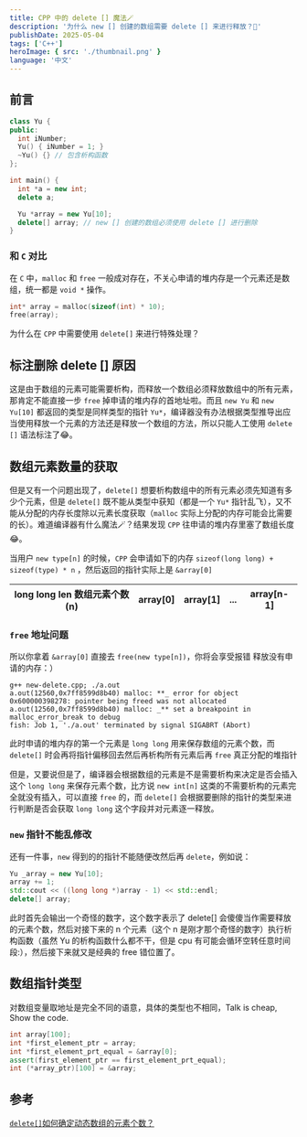 ```yaml
---
title: CPP 中的 delete [] 魔法🪄
description: '为什么 new [] 创建的数组需要 delete [] 来进行释放？🤔'
publishDate: 2025-05-04
tags: ['C++']
heroImage: { src: './thumbnail.png' }
language: '中文'
---
```


## 前言

```cpp
class Yu {
public:
  int iNumber;
  Yu() { iNumber = 1; }
  ~Yu() {} // 包含析构函数
};

int main() {
  int *a = new int;
  delete a;

  Yu *array = new Yu[10];
  delete[] array; // new [] 创建的数组必须使用 delete [] 进行删除
}
```

### 和 `C` 对比

在 `C` 中，`malloc` 和 `free` 一般成对存在，不关心申请的堆内存是一个元素还是数组，统一都是 `void *` 操作。

```c
int* array = malloc(sizeof(int) * 10);
free(array);
```

为什么在 `CPP` 中需要使用 `delete[]` 来进行特殊处理？

## 标注删除 delete [] 原因

这是由于数组的元素可能需要析构，而释放一个数组必须释放数组中的所有元素，那肯定不能直接一步 `free` 掉申请的堆内存的首地址啦。而且 `new Yu` 和 `new Yu[10]` 都返回的类型是同样类型的指针 `Yu*`，编译器没有办法根据类型推导出应当使用释放一个元素的方法还是释放一个数组的方法，所以只能人工使用 `delete []` 语法标注了😂。

## 数组元素数量的获取

但是又有一个问题出现了，`delete[]` 想要析构数组中的所有元素必须先知道有多少个元素，但是 `delete[]` 既不能从类型中获知（都是一个 `Yu*` 指针乱飞），又不能从分配的内存长度除以元素长度获取（`malloc` 实际上分配的内存可能会比需要的长）。难道编译器有什么魔法🪄？结果发现 `CPP` 往申请的堆内存里塞了数组长度😂。

当用户 `new type[n]` 的时候，`CPP` 会申请如下的内存 `sizeof(long long) + sizeof(type) * n` ，然后返回的指针实际上是 `&array[0]`

| long long len 数组元素个数(n) | array[0] | array[1] | ... | array[n-1] |
| ----------------------------- | -------- | -------- | --- | ---------- |

### `free` 地址问题

所以你拿着 `&array[0]` 直接去 `free(new type[n])`，你将会享受报错 释放没有申请的内存：）

```console
g++ new-delete.cpp; ./a.out
a.out(12560,0x7ff8599d8b40) malloc: **_ error for object 0x600000398278: pointer being freed was not allocated
a.out(12560,0x7ff8599d8b40) malloc: _** set a breakpoint in malloc_error_break to debug
fish: Job 1, './a.out' terminated by signal SIGABRT (Abort)
```

此时申请的堆内存的第一个元素是 `long long` 用来保存数组的元素个数，而 `delete[]` 时会再将指针偏移回去然后再析构所有元素后再 `free` 真正分配的堆指针

但是，又要说但是了，编译器会根据数组的元素是不是需要析构来决定是否会插入这个 `long long` 来保存元素个数，比方说 `new int[n]` 这类的不需要析构的元素完全就没有插入，可以直接 `free` 的，而 `delete[]` 会根据要删除的指针的类型来进行判断是否会获取 `long long` 这个字段并对元素逐一释放。

### `new` 指针不能乱修改

还有一件事，`new` 得到的的指针不能随便改然后再 `delete`，例如说：

```cpp
Yu _array = new Yu[10];
array += 1;
std::cout << ((long long *)array - 1) << std::endl;
delete[] array;
```

此时首先会输出一个奇怪的数字，这个数字表示了 delete[] 会傻傻当作需要释放的元素个数，然后对接下来的 n 个元素（这个 n 是刚才那个奇怪的数字）执行析构函数（虽然 Yu 的析构函数什么都不干，但是 cpu 有可能会循环空转任意时间段:），然后接下来就又是经典的 free 错位置了。

## 数组指针类型

对数组变量取地址是完全不同的语意，具体的类型也不相同，Talk is cheap, Show the code.

```cpp
int array[100];
int *first_element_ptr = array;
int *first_element_prt_equal = &array[0];
assert(first_element_ptr == first_element_prt_equal);
int (*array_ptr)[100] = &array;
```

## 参考

[`delete[]`如何确定动态数组的元素个数？](http://www.codelearn.club/2020/03/delete)
